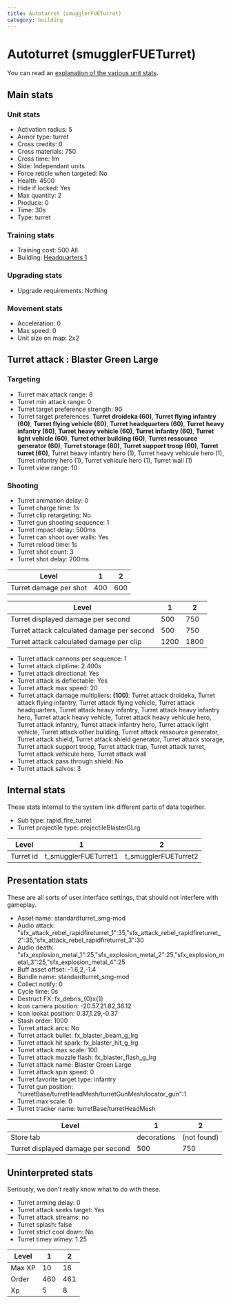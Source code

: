 ```yaml
---
title: Autoturret (smugglerFUETurret)
category: building
---
```


# Autoturret (smugglerFUETurret)

You can read an [explanation  of the various unit stats](unitexplained.md).

## Main stats

### Unit stats

  * Activation radius: 5
  * Armor type: turret
  * Cross credits: 0
  * Cross materials: 750
  * Cross time: 1m
  * Side: Independant units
  * Force reticle when targeted: No
  * Health: 4500
  * Hide if locked: Yes
  * Max quantity: 2
  * Produce: 0
  * Time: 30s
  * Type: turret

### Training stats

  * Training cost: 500 All.
  * Building: [Headquarters 1](smugglerHQ.html)

### Upgrading stats

  * Upgrade requirements: Nothing

### Movement stats

  * Acceleration: 0
  * Max speed: 0
  * Unit size on map: 2x2

## Turret attack : Blaster Green Large


### Targeting

  * Turret max attack range: 8
  * Turret min attack range: 0
  * Turret target preference strength: 90
  * Turret target preferences: **Turret droideka (60)**, **Turret flying infantry (60)**, **Turret flying vehicle (60)**, **Turret headquarters (60)**, **Turret heavy infantry (60)**, **Turret heavy vehicle (60)**, **Turret infantry (60)**, **Turret light vehicle (60)**, **Turret other building (60)**, **Turret ressource generator (60)**, **Turret storage (60)**, **Turret support troop (60)**, **Turret turret (60)**, Turret heavy infantry hero (1), Turret heavy vehicule hero (1), Turret infantry hero (1), Turret vehicule hero (1), Turret wall (1)
  * Turret view range: 10

### Shooting

  * Turret animation delay: 0
  * Turret charge time: 1s
  * Turret clip retargeting: No
  * Turret gun shooting sequence: 1
  * Turret impact delay: 500ms
  * Turret can shoot over walls: Yes
  * Turret reload time: 1s
  * Turret shot count: 3
  * Turret shot delay: 200ms

|Level                 |1  |2  |
|----------------------|---|---|
|Turret damage per shot|400|600|


|Level                                     |1   |2   |
|------------------------------------------|----|----|
|Turret displayed damage per second        |500 |750 |
|Turret attack calculated damage per second|500 |750 |
|Turret attack calculated damage per clip  |1200|1800|


  * Turret attack cannons per sequence: 1
  * Turret attack cliptime: 2.400s
  * Turret attack directional: Yes
  * Turret attack is deflectable: Yes
  * Turret attack max speed: 20
  * Turret attack damage multipliers: **(100)**: Turret attack droideka, Turret attack flying infantry, Turret attack flying vehicle, Turret attack headquarters, Turret attack heavy infantry, Turret attack heavy infantry hero, Turret attack heavy vehicle, Turret attack heavy vehicule hero, Turret attack infantry, Turret attack infantry hero, Turret attack light vehicle, Turret attack other building, Turret attack ressource generator, Turret attack shield, Turret attack shield generator, Turret attack storage, Turret attack support troop, Turret attack trap, Turret attack turret, Turret attack vehicule hero, Turret attack wall
  * Turret attack pass through shield: No
  * Turret attack salvos: 3

## Internal stats

These stats internal to the system link different parts of data together.

  * Sub type: rapid_fire_turret
  * Turret projectile type: projectileBlasterGLrg

|Level    |1                   |2                   |
|---------|--------------------|--------------------|
|Turret id|t_smugglerFUETurret1|t_smugglerFUETurret2|


## Presentation stats

These are all sorts of user interface settings, that should not interfere with gameplay.

  * Asset name: standardturret_smg-mod
  * Audio attack: "sfx_attack_rebel_rapidfireturret_1":35,"sfx_attack_rebel_rapidfireturret_2":35,"sfx_attack_rebel_rapidfireturret_3":30
  * Audio death: "sfx_explosion_metal_1":25,"sfx_explosion_metal_2":25,"sfx_explosion_metal_3":25,"sfx_explosion_metal_4":25
  * Buff asset offset: -1.6,2,-1.4
  * Bundle name: standardturret_smg-mod
  * Collect notify: 0
  * Cycle time: 0s
  * Destruct FX: fx_debris_{0}x{1}
  * Icon camera position: -20.57,21.82,36.12
  * Icon lookat position: 0.37,1.29,-0.37
  * Stash order: 1000
  * Turret attack arcs: No
  * Turret attack bullet: fx_blaster_beam_g_lrg
  * Turret attack hit spark: fx_blaster_hit_g_lrg
  * Turret attack max scale: 100
  * Turret attack muzzle flash: fx_blaster_flash_g_lrg
  * Turret attack name: Blaster Green Large
  * Turret attack spin speed: 0
  * Turret favorite target type: infantry
  * Turret gun position: "turretBase/turretHeadMesh/turretGunMesh/locator_gun":1
  * Turret max scale: 0
  * Turret tracker name: turretBase/turretHeadMesh

|Level                             |1          |2          |
|----------------------------------|-----------|-----------|
|Store tab                         |decorations|(not found)|
|Turret displayed damage per second|500        |750        |


## Uninterpreted stats

Seriously, we don't really know what to do with these.

  * Turret arming delay: 0
  * Turret attack seeks target: Yes
  * Turret attack streams: no
  * Turret splash: false
  * Turret strict cool down: No
  * Turret timey wimey: 1.25

|Level |1  |2  |
|------|---|---|
|Max XP|10 |16 |
|Order |460|461|
|Xp    |5  |8  |


